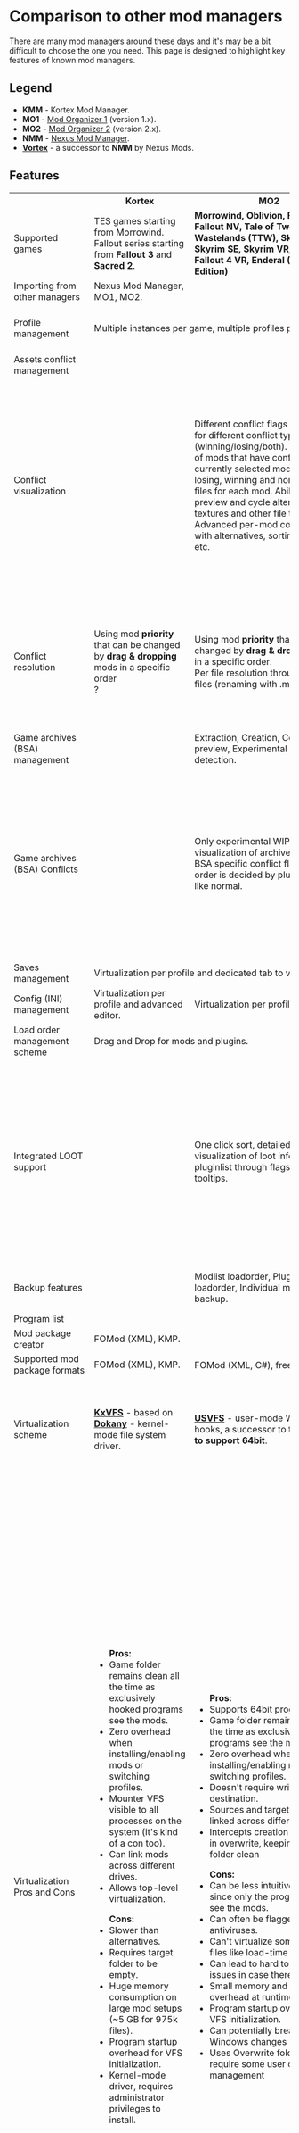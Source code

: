 # Comparison to other mod managers

There are many mod managers around these days and it's may be a bit difficult to choose the one you need. This page is designed to highlight key features of known mod managers.

## Legend

* **KMM** - Kortex Mod Manager.
* **MO1** - [Mod Organizer 1](https://www.nexusmods.com/skyrim/mods/1334) (version 1.x).
* **MO2** - [Mod Organizer 2](https://www.nexusmods.com/skyrimspecialedition/mods/6194) (version 2.x).
* **NMM** - [Nexus Mod Manager](https://www.nexusmods.com/site/mods/4).
* [**Vortex**](https://www.nexusmods.com/about/vortex) - a successor to **NMM** by Nexus Mods.

## Features

<table>
	<tbody>
		<tr align="center">
			<th />
			<th>Kortex</th>
			<th>MO2</th>
			<th>MO1</th>
			<th>Vortex</th>
			<th>NMM</th>
		</tr>
		<tr>
			<td class="feature-name">Supported games</td>
			<td id="KMM">
				TES games starting from Morrowind.
				<br>
				Fallout series starting from <b>Fallout 3</b> and <b>Sacred 2</b>.
			</td>
			<td id="MO2">
				<b>Morrowind,</b>
 				<b>Oblivion,</b>
 				<b>Fallout 3,</b>
 				<b>Fallout NV,</b>
 				<b>Tale of Two Wastelands (TTW),</b>
 				<b>Skyrim,</b>
 				<b>Skyrim SE,</b>
 				<b>Skyrim VR,</b>
 				<b>Fallout 4,</b>
 				<b>Fallout 4 VR,</b>
 				<b>Enderal (Steam Edition)</b>
			</td>
			<td id="MO1">
				<b>Oblivion, Skyrim, Fallout 3, Fallout: New Vegas</b>.
			</td>
			<td id="Vortex">
				Supports over 90 games including TES and Fallout games.
			</td>
			<td id="NMM">
				Supports many games including TES and Fallout games.
			</td>
		</tr>
		<tr>
			<td class="feature-name">Importing from other managers</td>
			<td id="KMM">
				 Nexus Mod Manager, MO1, MO2.
			<td id="MO2">
				<div class="cmp-no" />
			</td>
			<td id="MO1">
				<div class="cmp-no" />
			</td>
			<td id="Vortex">
				MO2, MO1, NMM.
			</td>
			<td id="NMM">
				<div class="cmp-no" />
			</td>
		</tr>
		<tr>
			<td class="feature-name">Profile management</td>
			<td id="KMM.MO2" colspan="2">
				Multiple instances per game, multiple profiles per instance.
			</td>
			<td id="MO1">
				One instance for one MO installation, multiple profiles per instance.
			</td>
			<td id="Vortex">
				Multiple profiles per game
			</td>
			<td id="NMM">
				Multiple profiles per game.
			</td>
		</tr>
		<tr>
			<td class="feature-name">Assets conflict management</td>
			<td id="KMM">
				<div class="cmp-no" />
			</td>
			<td id="MO2">
				<div class="cmp-yes" /> 
			</td>
			<td id="MO1">
				<div class="cmp-yes" />
			</td>
			<td id="Vortex">
				<div class="cmp-yes" />
			</td>
			<td id="NMM">
				<div class="cmp-no" />
			</td>
		</tr>
		<tr>
			<td class="feature-name">Conflict visualization</td>
			<td id="KMM">
				<div class="cmp-no" />
			</td>
			<td id="MO2">
        		Different conflict flags on modlist for different conflict types (winning/losing/both).
				Highlighting of mods that have conflict with the currently selected mod.
				Listing of losing, winning and non-conflicted files for each mod.
				Ability to preview and cycle alternatives of textures and other file types.
				Advanced per-mod conflict views with alternatives, sorting, search, etc.
			</td>
			<td id="MO1">
				Different conflict flags on modlist for different conflict types (winning/losing/both).
				Highlighting of mods that have conflict with the currently selected mod.
				Listing of losing, winning and non-conflicted files for each mod.
				Ability to preview and cycle alternatives of textures and other file types.
			</td>
			<td id="Vortex">
				Single generic flag on modlist for all conflicts types.
				Only an "active-rule" icon once conflict has been resolved through a rule.
				Popup when installing mod with conflicts.
                Simple conflict resulution window (rules) with tooltip of conflicted files.
				Avanced per-mod file tree structure of conflicts with alternatives from other mods.
			</td>
			<td id="NMM">
				No visualization of conflicts as there can't be, just one time popup during mod installation to either overwrite or keep old files.
			</td>
		</tr>
		<tr>
			<td class="feature-name">Conflict resolution</td>
			<td id="KMM">
				Using mod <b>priority</b> that can be changed by <b>drag & dropping</b> mods in a specific order<br>
				?
			</td>
			<td id="MO2">
				Using mod <b>priority</b> that can be changed by <b>drag & dropping</b> mods in a specific order.<br>
				Per file resolution through <b>hiding</b> of files (renaming with .mohidden).
			</td>
			<td id="MO1">
				Using mod <b>priority</b> that can be changed by <b>drag & dropping</b> mods in a specific order.<br>
				Per file resolution through <b>hiding</b> of files (renaming with .mohidden).
			</td>
			<td id="Vortex">
				Through definition of order <b>rules</b> between mods, which can be created through drag & drop of the relationship icon.
				Per file resolution through advanced conflict view (this can be different per-profile)
			</td>
			<td id="NMM">
				One time popup during installation to decide whther to keep or overwrite other mods files.
			</td>
		</tr>
		<tr>
			<td class="feature-name">Game archives (BSA) management</td>
			<td id="KMM">
				<div class="cmp-no" />
			</td>
			<td id="MO2">
				Extraction, 
				Creation, 
				Content preview,
				Experimental conflict detection.
			</td>
			<td id="MO1">
				Extraction, 
				Conflict detection,
				Loading without plugins.
			</td>
			<td id="Vortex">
				<div class="cmp-no" />
			</td>
			<td id="NMM">
				<div class="cmp-no" />
			</td>
		</tr>
		<tr>
			<td class="feature-name">Game archives (BSA) Conflicts</td>
			<td id="KMM">
				<div class="cmp-no" />
			</td>
			<td id="MO2">
				Only experimental WIP conflict visualization of archives through BSA specific conflict flags. BSA order is decided by plugin order like normal.
			</td>
			<td id="MO1">
				Change of how the game handles BSAs to allow BSA files to be loaded without plugins, in a different order, and allow BSA contents to overwrite loose files.
				Order is decided through mod priority and conflicts are shown as part of the normal loose assets conflicts.
				Cons: some mods and programs relayed on the previous game behavior.
			</td>
			<td id="Vortex">
				<div class="cmp-no" />
			</td>
			<td id="NMM">
				<div class="cmp-no" />
			</td>
		</tr>
		<tr>
			<td class="feature-name">Saves management</td>
			<td id="KMM.MO2.MO1.Vortex" colspan="4">
				Virtualization per profile and dedicated tab to visualize them.
			</td>
			<td id="NMM">
				<div class="cmp-no" />
			</td>
		</tr>
		<tr>
			<td class="feature-name">Config (INI) management</td>
			<td id="KMM">
				Virtualization per profile and advanced editor.
			</td>
			<td id="MO2.MO1" colspan="2">
				Virtualization per profile and editor.
			</td>
			<td id="Vortex">
				Virtualization per profile.
			</td>
			<td id="NMM">
				<div class="cmp-no" />
			</td>
		</tr>
		<tr>
			<td class="feature-name">Load order management scheme</td>
			<td id="KMM.MO2.MO1" colspan="3">
				Drag and Drop for mods and plugins.
			</td>
			<td id="Vortex">
				Based on LOOT and its own rules system.
			</td>
			<td id="NMM">
				Drag and Drop for plugins.
				Mods ..?
			</td>
		</tr>
		<tr>
			<td class="feature-name">Integrated LOOT support</td>
			<td id="KMM">
				<div class="cmp-yes" />
			</td>
			<td id="MO2">
				One click sort, detailed loot report, visualization of loot info on pluginlist through flags and tooltips.
			</td>
			<td id="MO1">
				One click sort, detailed loot report. (! severely outdated version of integrated Loot)
			</td>
			<td id="Vortex">
				drag & drop dependency icon for specific "load after" rules
				full features native to loot
				group management including:
					adding groups
					removing groups
					changing a plugins groups
					order of groups
				loot defaults
				automatic loot updates
				plugin details visible by double clicking plugin
				visualization of info through flags
			</td>
			<td id="NMM">
				<div class="cmp-no" />
			</td>
		</tr>
		<tr>
			<td class="feature-name">Backup features</td>
			<td id="KMM">
				<div class="cmp-no" />
			</td>
			<td id="MO2">
				Modlist loadorder,
				Plugin loadorder,
				Individual mod folder backup.
			</td>
			<td id="MO1">
				Modlist loadorder,
				Plugin loadorder,
				Individual mod folder backup.
			</td>
			<td id="Vortex">
				Via extension only.
			</td>
			<td id="NMM">
				<div class="cmp-no" />
			</td>
		</tr>
		<tr>
			<td class="feature-name">Program list</td>
			<td id="KMM">
				<div class="cmp-yes" />
			</td>
			<td id="MO2">
				<div class="cmp-yes" />
			</td>
			<td id="MO1">
				<div class="cmp-yes" />
			</td>
			<td id="Vortex">
				<div class="cmp-yes" />
			</td>
			<td id="NMM">
				<div class="cmp-no" />
			</td>
		</tr>
		<tr>
			<td class="feature-name">Mod package creator</td>
			<td id="KMM">
				FOMod (XML), KMP.
			</td>
			<td id="MO2">
				<div class="cmp-no" />
			</td>
			<td id="MO1">
				<div class="cmp-no" />
			</td>
			<td id="Vortex">
				<div class="cmp-no" />
			</td>
			<td id="NMM">
				<div class="cmp-no" />
			</td>
		</tr>
		<tr>
			<td class="feature-name">Supported mod package formats</td>
			<td id="KMM">FOMod (XML), KMP.</td>
			<td id="MO2.MO1" colspan="2">
				FOMod (XML, C#), freeform<sup>1</sup>, simple<sup>2</sup>.
			</td>
			<td id="Vortex.NMM" colspan="2">FOMod (XML, C#), simple.</td>
		</tr>
		<tr>
			<td class="feature-name">Virtualization scheme</td>
			<td id="KMM">
				<b><a href="https://github.com/KerberX/KxVirtualFileSystem">KxVFS</a></b> - based on <b><a href="https://github.com/dokan-dev/dokany">Dokany</a></b> - kernel-mode file system driver.
			</td>
			<td id="MO2">
				<b><a href="https://github.com/ModOrganizer2/usvfs">USVFS</a></b> - user-mode WinAPI hooks, a successor to the <b>hook.dll to support 64bit</b>.
			</td>
			<td id="MO1">
				<b>Hook.dll</b> - a user-mode WinAPI hooks (32bit only).
			</td>
			<td id="Vortex">
				Hardlinks by default,
				Symlinks or move deployment as an option on specific games,
				<b>USVFS</b> as an experimental extension (no overwrite support for now).
			</td>
			<td id="NMM">
				Symlinks
			</td>
		</tr>
		<tr>
			<td class="feature-name">Virtualization Pros and Cons</td>
			<td id="KMM">
				<ul><b>Pros:</b>
					<li class="li-pro">Game folder remains clean all the time as exclusively hooked programs see the mods.</li>
    				<li class="li-pro">Zero overhead when installing/enabling mods or switching profiles.</li>
					<li class="li-pro">Mounter VFS visible to all processes on the system (it's kind of a con too).</li>
					<li class="li-pro">Can link mods across different drives.</li>
					<li class="li-pro">Allows top-level virtualization.</li>
				</ul>
				<ul><b>Cons:</b>
					<li class="li-con">Slower than alternatives.</li>
					<li class="li-con">Requires target folder to be empty.</li>
					<li class="li-con">Huge memory consumption on large mod setups (~5 GB for 975k files).</li>
					<li class="li-con">Program startup overhead for VFS initialization.</li>
					<li class="li-con">Kernel-mode driver, requires administrator privileges to install.</li>
				</ul>
			</td>
			<td id="MO2">
				<ul><b>Pros:</b>
					<li class="li-pro">Supports 64bit programs.</li>
    				<li class="li-pro">Game folder remains clean all the time as exclusively hooked programs see the mods.</li>
    				<li class="li-pro">Zero overhead when installing/enabling mods or switching profiles.</li>
    				<li class="li-pro">Doesn't require write access to destination.</li>
    				<li class="li-pro">Sources and target can be linked across different drives.</li>
					<li class="li-pro">Intercepts creation of new files in overwrite, keeping game folder clean</li>
				</ul>
				<ul><b>Cons:</b>
					<li class="li-con">Can be less intuitive to users since only the programs can see the mods.</li>
					<li class="li-con">Can often be flagged by antiviruses.</li>
					<li class="li-con">Can't virtualize some top level files like load-time linked .dll.</li>
					<li class="li-con">Can lead to hard to diagnose issues in case there is a bug.</li>
					<li class="li-con">Small memory and computation overhead at runtime.</li>
					<li class="li-con">Program startup overhead for VFS initialization.</li>
					<li class="li-con">Can potentially break if Windows changes something.</li>
					<li class="li-con">Uses Overwrite folder that can require some user cleanup and management</li>
				</ul>
			</td>
			<td id="MO1">
				<ul><b>Pros:</b>
    				<li class="li-pro">Game folder remains clean all the time as exclusively hooked programs see the mods.</li>
    				<li class="li-pro">Zero overhead when installing/enabling mods or switching profiles.</li>
					<li class="li-pro">Doesn't require write access to destination.</li>
    				<li class="li-pro">Sources and target can be linked across different drives.</li>
					<li class="li-pro">Intercepts creation of new files in overwrite, keeping game folder clean</li>
				<ul><b>Cons:</b>
					<li class="li-con">Can't be used for 64 bit programs.</li>
					<li class="li-con">Can be less intuitive to users since only the programs can see the mods.</li>
					<li class="li-con">Can often be flagged by antiviruses.</li>
					<li class="li-con">Can't virtualize some top level files like load-time linked .dll.</li>
					<li class="li-con">Can lead to hard to diagnose issues in case there is a bug.</li>
					<li class="li-con">Small memory and computation overhead at runtime.</li>
					<li class="li-con">Program startup overhead for VFS initialization.</li>
        			<li class="li-con">Can potentially break if Windows changes something</li>
					<li class="li-con">Uses Overwrite folder that can require some user cleanup and management</li>
				</ul>
			</td>
			<td id="Vortex">
				<ul><b>Pros:</b>
					<li class="li-pro">Remains even when the program is not running</li>
					<li class="li-pro">Faster than alternatives because NTFS</li>
					<li class="li-pro">Deployment only necessary when adding/removing mods "set and forget"</li>
					<li class="li-pro">Windows updates shouldn't break it.</li>
				</ul>
				<ul><b>Cons:</b>
					<li class="li-con">Improper removal of mod will cause mods to remain</li>
					<li class="li-con">"Dirty" data folder</li>
					<li class="li-con">Some applications may see the hardlinks as duplicates and count them as used disk space</li>
					<li class="li-con">Requires deployment</li>
					<li class="li-con">Requires full write/read access to target folder</li>
					<li class="li-con">Takes time (based on file count) to switch profiles and enable/disable mods</li>
					<li class="li-con">Can't link across drives</li>
					<li class="li-con">Can be less convenient to use for mod authors messing with mod files</li>
				</ul>
			</td>
			<td id="NMM">
				<ul><b>Pros:</b>
					<li class="li-pro">Can link across partitions.</li>
					<li class="li-pro">Mostly same as Hardlinks (assuming good implementation)</li>
				</ul>
				<ul><b>Cons:</b>
					<li class="li-con">Requires Admin Rights to create Symlinks.</li>
					<li class="li-con">Can leave the game folder with mess in case stuff goes wrong</li>
					<li class="li-con">Mostly the same cons as Hardlinks</li>
				</ul>
			</td>
		</tr>
		<tr>
			<td class="feature-name">Game root directory virtualization</td>
			<td id="KMM">
				<div class="cmp-yes" />
			</td>
			<td id="MO2">
				<div class="cmp-no" />
			</td>
			<td id="MO1">
				<div class="cmp-no" />
			</td>
			<td id="Vortex">
				<div class="cmp-yes" />
			</td>
			<td id="NMM">
				<div class="cmp-no" />
			</td>
		</tr>
		<tr>
			<td class="feature-name">New files handling (overwrite) and file changes</td>
			<td id="KMM">
				All new files end up in profile specific Overwrite.
				All changes to existing virtual files are transparently executed on the correct mod files.
			</td>
			<td id="MO2">
				All new files end up in overwrite folder.
				Ability to Drag & Drop files to existing mod, create a new mod, delete the files, leave the files there.
				Allows specifying a mod to use as overwrite for a particular program.
				All changes to existing virtual files are transparently executed on the correct mod files.
			</td>
			<td id="MO1">
				All new files end up in overwrite folder.
				Ability to Drag & Drop files to existing mod, create a new mod, delete the files, leave the files there.
				Changes to existing virtual files can sometimes lead to deleted mod files and new files in Overwrite.
			</td>
			<td id="Vortex">
				No handling of completely new files, those end up in the game folder.
				File changes without deletion are executed transparently on mod files.
				Deleted/recreated files don't automatically reflect on mod files.
				A popup for deleted/recreated files will ask user whether to use mod version or game version.
			</td>
			<td id="NMM">
				<div class="cmp-no" />
			</td>
		</tr>
		<tr>
			<td class="feature-name">VFS persistence</td>
			<td id="KMM">
				Manager runtime.
			<td id="MO2.MO1" colspan="2">
				Only present for programs started through the manager and their child applications.
			</td>
			<td id="Vortex">
				For hardlinks, move, and symlinks it persists until purged.
				For USVFS - same as MO2/MO1.
			</td>
			<td id="NMM">
				Symlinks - persists until purged.
			</td>
		</tr>
		<tr>
			<td class="feature-name">Game (virtual) folder layout visualization</td>
			<td id="KMM">
				Using any file explorer (when VFS is enabled) or with dedicated Data tab.
			</td>
			<td id="MO2">
				Through dedicated Data tab, or running Explorer++ and similar programs through Mo2.
			</td>
			<td id="MO1">
				Through dedicated Data tab.
			</td>
			<td id="Vortex.NMM" colspan="2">
				Not needed as Explorer already shows the correct final result.
			</td>
		</tr>
		<tr>
			<td class="feature-name">Websites-integrations</td>
			<td id="KMM"><b>NexusMods</b>, partially <b>LoversLab</b> and <b>tesall.ru</b></td>
			<td id="MO2.MO1.Vortex.NMM" colspan="4">
				<b>NexusMods</b>
			</td>
		</tr>
		<tr>
			<td class="feature-name">Nexus Mods Integration features</td>
			<td id="KMM">
				Account login,
				Download with manager,
				Mod update check
			<td id="MO2">
				Account login, 
				Download with manager, 
				Mod update check,
				Mod endorsements,
				Mod tracking,
				Mod meta info like categories etc,
				Browser for mod description,
			</td>
			<td id="MO1">
				Integration no longer works since Nexus API update.
			<td id="Vortex">
				Account login, 
				Download with manager, 
				Mod update check,
				Automatic mod update for premium users,
				Mod endorsements,
				Mod tracking,
				Mod meta info like categories etc,
				Browser for mod description,
			</td>
			<td id="NMM">
				Account login, 
				Download with manager, 
				Mod endorsements,
				Mod meta info like categories etc.
			</td>
		</tr>
		<tr>
			<td class="feature-name">Web-integration extent</td>
			<td id="KMM">
				<b>NexusMods</b>: Account, mod updates, mod source, downloads.
				<br>
				<b>LoversLab</b>: mod source.
				<b>TESALL.RU</b>: mod source.
			</td>
			<td id="MO2.MO1.Vortex.NMM" colspan="4">
				Account, mod updates, mod source, metadata query, downloads, endorsements.
			</td>
		</tr>
		<tr>
			<td class="feature-name">
				Auto-update check
			</td>
			<td id="KMM">
				<div class="cmp-no" />
			</td>
			<td id="MO2">
				<div class="cmp-yes" />
			</td>
			<td id="MO1">
				<div class="cmp-no" />
			</td>
			<td id="Vortex">
				<div class="cmp-yes" />
			</td>
			<td id="NMM">
				<div class="cmp-yes" />
			</td>
		</tr>
		<tr>
			<td class="feature-name" align="left">Integrated download manager</td>
			<td id="KMM">
				<div class="cmp-yes" />
			</td>
			<td id="MO2">
				<div class="cmp-yes" />
			</td>
			<td id="MO1">
				<div class="cmp-no" />
			</td>
			<td id="Vortex">
				<div class="cmp-yes" />
			</td>
			<td id="NMM">
				<div class="cmp-yes" />
			</td>
		</tr>
		<tr>
			<td class="feature-name">Mod Categories</td>
			<td id="KMM">
				Custom tag system.
			</td>
			<td id="MO2">
				Import from Nexus, support for custom categories.
			</td>
			<td id="MO1">
				Broken import from Nexus, support for custom categories.
			</td>
			<td id="Vortex">
				Import from Nexus, support for custom categories.
			</td>
			<td id="NMM">
				Import from nexus, custom categories?
			</td>
		</tr>
		<tr>
			<td class="feature-name">Problem detection</td>
			<td id="KMM">
				<div class="cmp-no" />
			</td>
			<td id="MO2">
				Plugins with missing masters,
				Files in overwrite,
				Form 43 plugins for Skyrim SE,
				Script Extender plugin load failure,
				Need to run FNIS,
				Presence of files with attributes that the game can't handle.
			</td>
			<td id="MO1">
				Plugins with missing masters,
				Files in overwrite,
				Need to run FNIS.
			</td>
			<td id="Vortex">
				Bug report automation in menu.
				Notifications in the bell icon including xSE error notifications.
				Missing masters?
				Form 43 with loot?
			</td>
			<td id="NMM">
				Missing masters.
			</td>
		</tr>
		<tr>
			<td class="feature-name">GUI customization</td>
			<td id="KMM">
				<div class="cmp-no" /> 
			</td>
			<td id="MO2">
				Comes with 15+ built in styles, more available on Nexus.
				Styles created through QSS files, with CSS like syntax.
				Very limited color customization for highlights and separators from menu.
			</td>
			<td id="MO1">
				Comes with some built in styles, more available on Nexus.
				Styles created through QSS files, with CSS like syntax.
			</td>
			<td id="Vortex">
				Comes with 3 built in styles, several on nexus, customizable via CSS/SASS.
				Change colors and fonts via a setting menu.
			</td>
			<td id="NMM">
				<div class="cmp-no" />?
			</td>
		</tr>
		<tr>
			<td class="feature-name">Exporting modlist/pluginlist</td>
			<td id="KMM">
				Non-customizable export of modlist to HTML file.
				Import and export of plugins list.
			</td>
			<td id="MO2">
				Customizable modlist export to CSV file.
				Otherwise only simple copy of loadorder.txt and modlist.txt.
			</td>
			<td id="MO1">
				Less customizable modlist export to CSV file.
			</td>
			<td id="Vortex">
				?
			</td>
			<td id="NMM">
				<div class="cmp-no" />
			</td>
		</tr>
		<tr>
			<td class="feature-name">Modlist features</td>
			<td id="KMM">
				can color mod, no filtering that I see. ask kerber tomorrow.
				<b>Mod metadata:</b>
				name,
				priority,
				version,
				author,
				tags,
				sources,
				date installed,
				date uninstalled,
				folder,
				install package,
				signature
			</td>
			<td id="MO2">
				Grouping by Category or Nexus Id.
				Filtering with advanced filters and regex search.
				Colored separators.
				Avanced mod counters.
				Conflict highlighting on selection.
				Plugin Highlighting on selection.
				Full refresh from disk.
				Backup, export as CSV.
				Update check.
				Various Keyboard shortcuts and support for multi selection operations.
				<b>Mod metadata:</b>
				Conflits,
				Catagories,
				Contents,
				Version,
				Target Game,
				Custom Notes,
				Install time,
				Nexus ID,
				Flags: Endorsed,Tracked,hiddenFiles,valid
			</td>
			<td id="MO1">
				Mostly same as Mo2, but somethings are missing like separators and notes.
			</td>
			<td id="Vortex">
				grouping by state, category, content, author, version, source.
				filter by state, name, version, install time, category, endorsed state, content, dependency resolution.
				update check, install from file, manage rules. 
				<b>Mod metadata:</b>
				mod name,
				version number,
				author,
				install time,
				source (nexus or not),
				category,
				endorsed,
				Content,
				priority,
				dependencies,
				highlight
			</td>
			<td id="NMM">
				I dont know, if someone cares let me know
			</td>
		</tr>
		<tr>
			<td class="feature-name">Game files preview</td>
			<td id="KMM">
				<div class="cmp-no" />
			</td>
			<td id="MO2">
				.DDS Textures complete preview support.
				BSA/BA2 content preview.
				Normal images and text (txt, ini, cfg, log, json) files.
			</td>
			<td id="MO1">
				.DDS Textures partial preview support
				Normal images and .txt files.
			</td>
			<td id="Vortex">
				<div class="cmp-no" />
			</td>
			<td id="NMM">
				<div class="cmp-no" />
			</td>
		</tr>
		<tr class="tooltip">
			<td class="feature-name">
				Available translation
				<br>
				<i>default distribution</i>
			</td>
			<td id="KMM">
				<ul>
					<li>English</li>
					<li>Russian</li>
				</ul>
			</td>
			<td id="MO2">
				<ul>
					<li>English</li>
					<li>French</li>
					<li>Dutch</li>
					<li>Polish</li>
					<li>Italian</li>
					<li>Spanish</li>
					<li>Russian</li>
					<li>Portuguese</li>
					<li>Chinese</li>
					<li>Japanese</li>
				</ul>
			</td>
			<td id="MO1">
				<ul>
					<li>English</li>
					<li>..?</li>
				</ul>
			</td>
			<td id="Vortex">
				<ul>
					<li>English</li>
					<li>German</li>
					<li>Various Extensions</li>
				</ul>
			</td>
			<td id="NMM">
				<ul>
					<li>English</li>
				</ul>
			</td>
		</tr>
		<tr>
			<td class="feature-name">Extensions</td>
			<td id="KMM">
				<div class="cmp-no"/>
			</td>
			<td id="MO2.MO1" colspan="2">
				Bundled with some extensions, additional are available at <b>NexusMods</b> and <b>GitHub</b>.
				Supports C++ and Python extensions.
			</td>
			<td id="Vortex">
				Additional extensions are available at <b>NexusMods</b>.
				Supports JavaScript, C++, and various other electron extensions
			</td>
			<td id="NMM">
				<div class="cmp-no" />
			</td>
			<tr>
			<td class="feature-name">Current Development State and maintainers</td>
			<td id="KMM">
				Open Source, Fully released. 
				Maintained and not-actively developed on by Kerber (non-payed developer), with highly irregular feature updates.
			</td>
			<td id="MO2">
				Open Source, Fully released.
				Maintained and actively developed on by MO2 Team (community non-payed developers), with regular feature updates.
			</td>
			<td id="MO1">
				Open Source, Fully released.
				No longer maintained or updated.
			</td>
			<td id="Vortex">
				Open Source, Fully released.
				Maintained and actively developed by NexusMods (payed professionals), with frequent feature updates and fixes.
			</td>
			<td id="NMM">
				Open Source, Beta release.
				Discontinued by NexusMods in favour of Vortex.
				Currently maintained by a few members of the community.
			</td>
		</tr>
		</tr>
		<tr>
			<td class="feature-name">Current Development State and maintainers</td>
			<td id="KMM">
				Open Source, Fully released. 
				Maintained and not-actively developed on by Kerber (non-payed developer), with highly irregular feature updates.
			</td>
			<td id="MO2">
				Open Source, Fully released.
				Maintained and actively developed on by MO2 Team (community non-payed developers), with regular feature updates.
			</td>
			<td id="MO1">
				Open Source, Fully released.
				No longer maintained or updated.
			</td>
			<td id="Vortex">
				Open Source, Fully released.
				Maintained and actively developed by NexusMods (payed professionals), with frequent feature updates and fixes.
			</td>
			<td id="NMM">
				Open Source, Beta release.
				Discontinued by NexusMods in favour of Vortex.
				Currently maintained by a few members of the community.
			</td>
		</tr>
	</tbody>
</table>

1. Any content inside the mod archive. This installation mode usually requires user input to some extent.
2. Just some files such as **.esm**/**.esp** and/or **Data** folder inside the mod archive.

## Page Contributors
* Kerber (Kortex Author)
* AL (MO2 Dev)
* yggdrasil75 (Vortex virtuoso)
* We found no one for NMM yet :/
* We would also need somene for Wrye Bash
